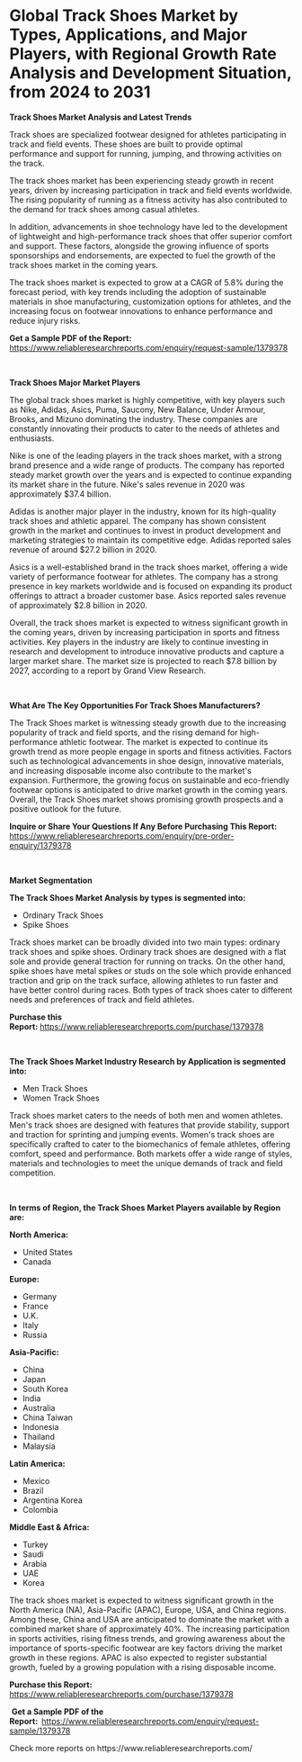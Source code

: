 <p><h1>Global Track Shoes Market by Types, Applications, and Major Players, with Regional Growth Rate Analysis and Development Situation, from 2024 to 2031</h1></p><p><strong>Track Shoes Market Analysis and Latest Trends</strong></p>
<p><p>Track shoes are specialized footwear designed for athletes participating in track and field events. These shoes are built to provide optimal performance and support for running, jumping, and throwing activities on the track.</p><p>The track shoes market has been experiencing steady growth in recent years, driven by increasing participation in track and field events worldwide. The rising popularity of running as a fitness activity has also contributed to the demand for track shoes among casual athletes.</p><p>In addition, advancements in shoe technology have led to the development of lightweight and high-performance track shoes that offer superior comfort and support. These factors, alongside the growing influence of sports sponsorships and endorsements, are expected to fuel the growth of the track shoes market in the coming years.</p><p>The track shoes market is expected to grow at a CAGR of 5.8% during the forecast period, with key trends including the adoption of sustainable materials in shoe manufacturing, customization options for athletes, and the increasing focus on footwear innovations to enhance performance and reduce injury risks.</p></p>
<p><strong>Get a Sample PDF of the Report:&nbsp;</strong> <a href="https://www.reliableresearchreports.com/enquiry/request-sample/1379378">https://www.reliableresearchreports.com/enquiry/request-sample/1379378</a></p>
<p>&nbsp;</p>
<p><strong>Track Shoes Major Market Players</strong></p>
<p><p>The global track shoes market is highly competitive, with key players such as Nike, Adidas, Asics, Puma, Saucony, New Balance, Under Armour, Brooks, and Mizuno dominating the industry. These companies are constantly innovating their products to cater to the needs of athletes and enthusiasts. </p><p>Nike is one of the leading players in the track shoes market, with a strong brand presence and a wide range of products. The company has reported steady market growth over the years and is expected to continue expanding its market share in the future. Nike's sales revenue in 2020 was approximately $37.4 billion.</p><p>Adidas is another major player in the industry, known for its high-quality track shoes and athletic apparel. The company has shown consistent growth in the market and continues to invest in product development and marketing strategies to maintain its competitive edge. Adidas reported sales revenue of around $27.2 billion in 2020.</p><p>Asics is a well-established brand in the track shoes market, offering a wide variety of performance footwear for athletes. The company has a strong presence in key markets worldwide and is focused on expanding its product offerings to attract a broader customer base. Asics reported sales revenue of approximately $2.8 billion in 2020.</p><p>Overall, the track shoes market is expected to witness significant growth in the coming years, driven by increasing participation in sports and fitness activities. Key players in the industry are likely to continue investing in research and development to introduce innovative products and capture a larger market share. The market size is projected to reach $7.8 billion by 2027, according to a report by Grand View Research.</p></p>
<p>&nbsp;</p>
<p><strong>What Are The Key Opportunities For Track Shoes Manufacturers?</strong></p>
<p><p>The Track Shoes market is witnessing steady growth due to the increasing popularity of track and field sports, and the rising demand for high-performance athletic footwear. The market is expected to continue its growth trend as more people engage in sports and fitness activities. Factors such as technological advancements in shoe design, innovative materials, and increasing disposable income also contribute to the market's expansion. Furthermore, the growing focus on sustainable and eco-friendly footwear options is anticipated to drive market growth in the coming years. Overall, the Track Shoes market shows promising growth prospects and a positive outlook for the future.</p></p>
<p><strong>Inquire or Share Your Questions If Any Before Purchasing This Report:</strong> <a href="https://www.reliableresearchreports.com/enquiry/pre-order-enquiry/1379378">https://www.reliableresearchreports.com/enquiry/pre-order-enquiry/1379378</a></p>
<p>&nbsp;</p>
<p><strong>Market Segmentation</strong></p>
<p><strong>The Track Shoes Market Analysis by types is segmented into:</strong></p>
<p><ul><li>Ordinary Track Shoes</li><li>Spike Shoes</li></ul></p>
<p><p>Track shoes market can be broadly divided into two main types: ordinary track shoes and spike shoes. Ordinary track shoes are designed with a flat sole and provide general traction for running on tracks. On the other hand, spike shoes have metal spikes or studs on the sole which provide enhanced traction and grip on the track surface, allowing athletes to run faster and have better control during races. Both types of track shoes cater to different needs and preferences of track and field athletes.</p></p>
<p><strong>Purchase this Report:&nbsp;</strong><a href="https://www.reliableresearchreports.com/purchase/1379378">https://www.reliableresearchreports.com/purchase/1379378</a></p>
<p>&nbsp;</p>
<p><strong>The Track Shoes Market Industry Research by Application is segmented into:</strong></p>
<p><ul><li>Men Track Shoes</li><li>Women Track Shoes</li></ul></p>
<p><p>Track shoes market caters to the needs of both men and women athletes. Men's track shoes are designed with features that provide stability, support and traction for sprinting and jumping events. Women's track shoes are specifically crafted to cater to the biomechanics of female athletes, offering comfort, speed and performance. Both markets offer a wide range of styles, materials and technologies to meet the unique demands of track and field competition.</p></p>
<p>&nbsp;</p>
<p><strong>In terms of Region, the Track Shoes Market Players available by Region are:</strong></p>
<p>
    <p> <strong> North America: </strong>
        <ul>
            <li>United States</li>
            <li>Canada</li>
        </ul>
        </p> 
    <p> <strong> Europe: </strong>
        <ul>
            <li>Germany</li>
            <li>France</li>
            <li>U.K.</li>
            <li>Italy</li>
            <li>Russia</li>
        </ul>
        </p> 
    <p> <strong> Asia-Pacific: </strong>
        <ul>
            <li>China</li>
            <li>Japan</li>
            <li>South Korea</li>
            <li>India</li>
            <li>Australia</li>
            <li>China Taiwan</li>
            <li>Indonesia</li>
            <li>Thailand</li>
            <li>Malaysia</li>
        </ul>
        </p> 
    <p> <strong> Latin America: </strong>
        <ul>
            <li>Mexico</li>
            <li>Brazil</li>
            <li>Argentina Korea</li>
            <li>Colombia</li>
        </ul>
        </p> 
    <p> <strong> Middle East & Africa: </strong>
        <ul>
            <li>Turkey</li>
            <li>Saudi</li>
            <li>Arabia</li>
            <li>UAE</li>
            <li>Korea</li>
        </ul>
    </p>
    </p>
<p><p>The track shoes market is expected to witness significant growth in the North America (NA), Asia-Pacific (APAC), Europe, USA, and China regions. Among these, China and USA are anticipated to dominate the market with a combined market share of approximately 40%. The increasing participation in sports activities, rising fitness trends, and growing awareness about the importance of sports-specific footwear are key factors driving the market growth in these regions. APAC is also expected to register substantial growth, fueled by a growing population with a rising disposable income.</p></p>
<p><strong>Purchase this Report: </strong><a href="https://www.reliableresearchreports.com/purchase/1379378">https://www.reliableresearchreports.com/purchase/1379378</a></p>
<p>&nbsp;<strong>Get a Sample PDF of the Report:&nbsp;&nbsp;</strong><a href="https://www.reliableresearchreports.com/enquiry/request-sample/1379378">https://www.reliableresearchreports.com/enquiry/request-sample/1379378</a></p>
<p><strong></strong></p>
<p>Check more reports on https://www.reliableresearchreports.com/</p>